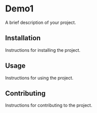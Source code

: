 
# Demo1

A brief description of your project. 

## Installation

Instructions for installing the project. 

## Usage

Instructions for using the project. 

## Contributing

Instructions for contributing to the project. 